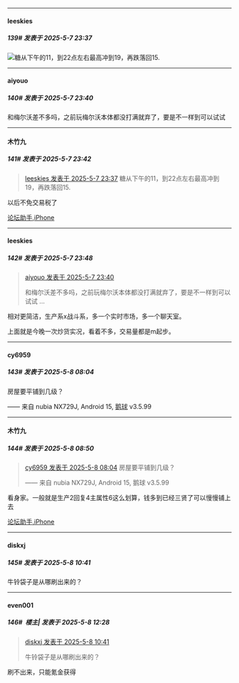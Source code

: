 ﻿
*****

####  leeskies  
##### 139#       发表于 2025-5-7 23:37

<img src="https://static.stage1st.com/image/smiley/face2017/011.png" referrerpolicy="no-referrer">糖从下午的11，到22点左右最高冲到19，再跌落回15.


*****

####  aiyouo  
##### 140#       发表于 2025-5-7 23:40

和梅尔沃差不多吗，之前玩梅尔沃本体都没打满就弃了，要是不一样到可以试试

*****

####  木竹九  
##### 141#       发表于 2025-5-7 23:42

<blockquote><a href="httphttps://stage1st.com/2b/forum.php?mod=redirect&amp;goto=findpost&amp;pid=67791286&amp;ptid=2249191" target="_blank">leeskies 发表于 2025-5-7 23:37</a>
糖从下午的11，到22点左右最高冲到19，再跌落回15.</blockquote>
以后不免交易税了

[论坛助手,iPhone](https://stage1st.com/2b//forum.php?mod=viewthread&amp;tid=2029836)


*****

####  leeskies  
##### 142#       发表于 2025-5-7 23:48

<blockquote><a href="httphttps://stage1st.com/2b/forum.php?mod=redirect&amp;goto=findpost&amp;pid=67791292&amp;ptid=2249191" target="_blank">aiyouo 发表于 2025-5-7 23:40</a>

和梅尔沃差不多吗，之前玩梅尔沃本体都没打满就弃了，要是不一样到可以试试 ...</blockquote>
相对更简洁，生产系x战斗系，多一个实时市场，多一个聊天室。

上面就是今晚一次炒货实况，看着不多，交易量都是m起步。


*****

####  cy6959  
##### 143#       发表于 2025-5-8 08:04

房屋要平铺到几级？

—— 来自 nubia NX729J, Android 15, [鹅球](https://www.pgyer.com/GcUxKd4w) v3.5.99


*****

####  木竹九  
##### 144#       发表于 2025-5-8 08:50

<blockquote><a href="httphttps://stage1st.com/2b/forum.php?mod=redirect&amp;goto=findpost&amp;pid=67791688&amp;ptid=2249191" target="_blank">cy6959 发表于 2025-5-8 08:04</a>
房屋要平铺到几级？

—— 来自 nubia NX729J, Android 15, 鹅球 v3.5.99</blockquote>
看身家。一般就是生产2回复4主属性6这么划算，钱多到已经三贤了可以慢慢铺上去

[论坛助手,iPhone](https://stage1st.com/2b//forum.php?mod=viewthread&amp;tid=2029836)


*****

####  diskxj  
##### 145#       发表于 2025-5-8 10:41

牛铃袋子是从哪刷出来的？


*****

####  even001  
##### 146#         楼主| 发表于 2025-5-8 12:28

<blockquote><a href="httphttps://stage1st.com/2b/forum.php?mod=redirect&amp;goto=findpost&amp;pid=67792332&amp;ptid=2249191" target="_blank">diskxj 发表于 2025-5-8 10:41</a>

牛铃袋子是从哪刷出来的？</blockquote>
刷不出来，只能氪金获得

